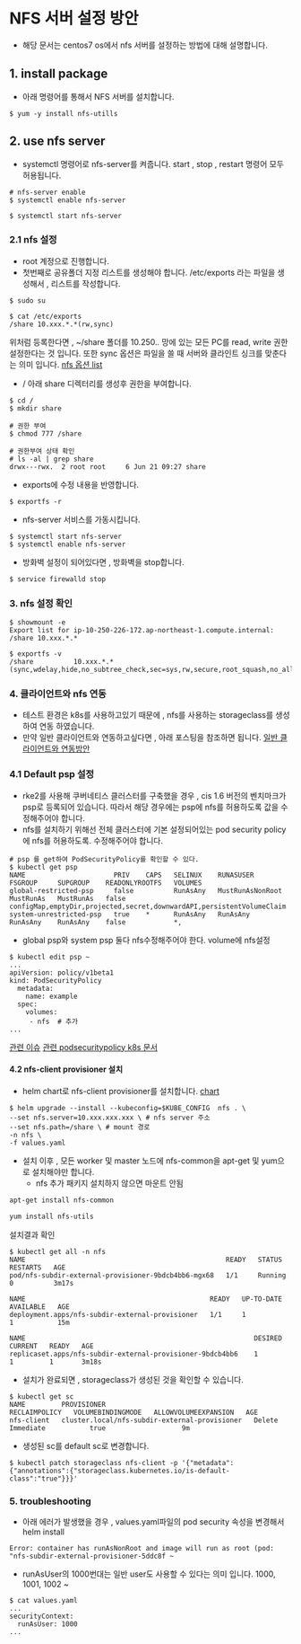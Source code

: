 
# NFS 서버 설정 방안
- 해당 문서는 centos7 os에서 nfs 서버를 설정하는 방법에 대해 설명합니다.
## 1. install package
- 아래 명령어를 통해서 NFS 서버를 설치합니다.
```
$ yum -y install nfs-utills
```
## 2. use nfs server
- systemctl 명령어로 nfs-server를 켜줍니다. start , stop , restart 명령어 모두 허용됩니다.
```
# nfs-server enable
$ systemctl enable nfs-server

$ systemctl start nfs-server
```
### 2.1 nfs 설정
- root 계정으로 진행합니다.
- 첫번째로 공유폴더 지정 리스트를 생성해야 합니다.
  /etc/exports 라는 파일을 생성해서 , 리스트를 작성합니다.
```
$ sudo su

$ cat /etc/exports
/share 10.xxx.*.*(rw,sync)
```
위처럼 등록한다면 , ~/share 폴더를 10.250.*.* 망에 있는 모든 PC를 read, write 권한 설정한다는 것 입니다.
또한 sync 옵션은 파일을 쓸 때 서버와 클라인트 싱크를 맞춘다는 의미 입니다.
[nfs 옵션 list](https://server-talk.tistory.com/320)

- / 아래 share 디렉터리를 생성후 권한을 부여합니다.
```
$ cd /
$ mkdir share

# 권한 부여
$ chmod 777 /share

# 권한부여 상태 확인
# ls -al | grep share
drwx---rwx.  2 root root     6 Jun 21 09:27 share
```
- exports에 수정 내용을 반영합니다.
```
$ exportfs -r
```
- nfs-server 서비스를 가동시킵니다.
```
$ systemctl start nfs-server
$ systemctl enable nfs-server
```
- 방화벽 설정이 되어있다면 , 방화벽을 stop합니다.
```
$ service firewalld stop
```
### 3. nfs 설정 확인
```
$ showmount -e
Export list for ip-10-250-226-172.ap-northeast-1.compute.internal:
/share 10.xxx.*.*

$ exportfs -v
/share          10.xxx.*.*(sync,wdelay,hide,no_subtree_check,sec=sys,rw,secure,root_squash,no_all_squash)
```
### 4. 클라이언트와 nfs 연동
- 테스트 환경은 k8s를 사용하고있기 때문에 , nfs를 사용하는 storageclass를 생성하여 연동 하였습니다.
- 만약 일반 클라이언트와 연동하고싶다면 , 아래 포스팅을 참조하면 됩니다.
[일반 클라이언트와 연동방안](https://ansan-survivor.tistory.com/687)

### 4.1 Default psp 설정
- rke2를 사용해 쿠버네티스 클러스터를 구축했을 경우 , cis 1.6 버전의 벤치마크가 psp로 등록되어 있습니다.
따라서 해당 경우에는 psp에 nfs를 허용하도록 값을 수정해주어야 합니다.
- nfs를 설치하기 위해선 전체 클러스터에 기본 설정되어있는 pod security policy에  nfs를 허용하도록. 수정해주어야 합니다.
```
# psp 를 get하여 PodSecurityPolicy를 확인할 수 있다.
$ kubectl get psp
NAME                      PRIV    CAPS   SELINUX    RUNASUSER          FSGROUP     SUPGROUP    READONLYROOTFS   VOLUMES
global-restricted-psp     false          RunAsAny   MustRunAsNonRoot   MustRunAs   MustRunAs   false            configMap,emptyDir,projected,secret,downwardAPI,persistentVolumeClaim
system-unrestricted-psp   true    *      RunAsAny   RunAsAny           RunAsAny    RunAsAny    false            *,
```
- global psp와 system psp 둘다 nfs수정해주어야 한다. volume에 nfs설정
```
$ kubectl edit psp ~
...
apiVersion: policy/v1beta1 
kind: PodSecurityPolicy 
  metadata: 
    name: example 
  spec: 
    volumes: 
     - nfs  # 추가
...
```
[관련 이슈](https://github.com/kubernetes-retired/external-storage/issues/1145)
[관련 podsecuritypolicy k8s 문서](https://kubernetes.io/ko/docs/concepts/policy/pod-security-policy/)


#### 4.2 nfs-client provisioner 설치
- helm chart로 nfs-client provisioner를 설치합니다. [chart](https://artifacthub.io/packages/helm/kvaps/nfs-server-provisioner)
```
$ helm upgrade --install --kubeconfig=$KUBE_CONFIG  nfs . \
--set nfs.server=10.xxx.xxx.xxx \ # nfs server 주소
--set nfs.path=/share \ # mount 경로
-n nfs \ 
-f values.yaml
```

- 설치 이후 , 모든 worker 및 master 노드에 nfs-common을 apt-get 및 yum으로 설치해야만 합니다.
  - nfs 추가 패키지 설치하지 않으면 마운트 안됨
```bash
apt-get install nfs-common 

yum install nfs-utils
```

설치결과 확인
```
$ kubectl get all -n nfs
NAME                                                  READY   STATUS    RESTARTS   AGE
pod/nfs-subdir-external-provisioner-9bdcb4bb6-mgx68   1/1     Running   0          3m17s

NAME                                              READY   UP-TO-DATE   AVAILABLE   AGE
deployment.apps/nfs-subdir-external-provisioner   1/1     1            1           15m

NAME                                                         DESIRED   CURRENT   READY   AGE
replicaset.apps/nfs-subdir-external-provisioner-9bdcb4bb6    1         1         1       3m18s
```
- 설치가 완료되면 , storageclass가 생성된 것을 확인할 수 있습니다.
```
$ kubectl get sc
NAME         PROVISIONER                                     RECLAIMPOLICY   VOLUMEBINDINGMODE   ALLOWVOLUMEEXPANSION   AGE
nfs-client   cluster.local/nfs-subdir-external-provisioner   Delete          Immediate           true                   9m
```
- 생성된 sc를 default sc로 변경합니다.
```
$ kubectl patch storageclass nfs-client -p '{"metadata": {"annotations":{"storageclass.kubernetes.io/is-default-class":"true"}}}'
```
### 5. troubleshooting
- 아래 에러가 발생했을 경우 , values.yaml파일의 pod security 속성을 변경해서 helm install
```
Error: container has runAsNonRoot and image will run as root (pod: "nfs-subdir-external-provisioner-5ddc8f ~
```
- runAsUser의 1000번대는 일반 user도 사용할 수 있다는 의미 입니다. 1000, 1001, 1002 ~
```
$ cat values.yaml
...
securityContext:
  runAsUser: 1000
...
```